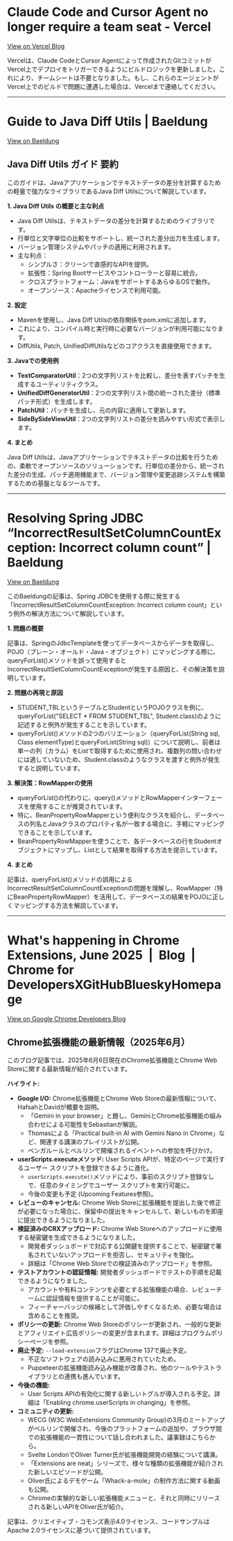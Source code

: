 # Claude Code and Cursor Agent no longer require a team seat - Vercel

[View on Vercel Blog](https://vercel.com/changelog/claude-code-and-cursor-agent-no-longer-require-a-team-seat)

Vercelは、Claude CodeとCursor Agentによって作成されたGitコミットがVercel上でデプロイをトリガーできるようにビルドロジックを更新しました。これにより、チームシートは不要となりました。もし、これらのエージェントがVercel上でのビルドで問題に遭遇した場合は、Vercelまで連絡してください。

---
# Guide to Java Diff Utils | Baeldung

[View on Baeldung](https://feeds.feedblitz.com/~/919793519/0/baeldung~Guide-to-Java-Diff-Utils)

## Java Diff Utils ガイド 要約

このガイドは、Javaアプリケーションでテキストデータの差分を計算するための軽量で強力なライブラリであるJava Diff Utilsについて解説しています。

**1. Java Diff Utils の概要と主な利点**

*   Java Diff Utilsは、テキストデータの差分を計算するためのライブラリです。
*   行単位と文字単位の比較をサポートし、統一された差分出力を生成します。
*   バージョン管理システムやパッチの適用に利用されます。
*   主な利点：
    *   シンプルさ：クリーンで直感的なAPIを提供。
    *   拡張性：Spring Bootサービスやコントローラーと容易に統合。
    *   クロスプラットフォーム：JavaをサポートするあらゆるOSで動作。
    *   オープンソース：Apacheライセンスで利用可能。

**2. 設定**

*   Mavenを使用し、Java Diff Utilsの依存関係をpom.xmlに追加します。
*   これにより、コンパイル時と実行時に必要なバージョンが利用可能になります。
*   DiffUtils, Patch, UnifiedDiffUtilsなどのコアクラスを直接使用できます。

**3. Javaでの使用例**

*   **TextComparatorUtil**：2つの文字列リストを比較し、差分を表すパッチを生成するユーティリティクラス。
*   **UnifiedDiffGeneratorUtil**：2つの文字列リスト間の統一された差分（標準パッチ形式）を生成します。
*   **PatchUtil**：パッチを生成し、元の内容に適用して更新します。
*   **SideBySideViewUtil**：2つの文字列リストの差分を読みやすい形式で表示します。

**4. まとめ**

Java Diff Utilsは、Javaアプリケーションでテキストデータの比較を行うための、柔軟でオープンソースのソリューションです。行単位の差分から、統一された差分の生成、パッチ適用機能まで、バージョン管理や変更追跡システムを構築するための基盤となるツールです。

---
# Resolving Spring JDBC “IncorrectResultSetColumnCountException: Incorrect column count” | Baeldung

[View on Baeldung](https://feeds.feedblitz.com/~/919793522/0/baeldung~Resolving-Spring-JDBC-IncorrectResultSetColumnCountException-Incorrect-column-count)

このBaeldungの記事は、Spring JDBCを使用する際に発生する「IncorrectResultSetColumnCountException: Incorrect column count」という例外の解決方法について解説しています。

**1. 問題の概要**

記事は、SpringのJdbcTemplateを使ってデータベースからデータを取得し、POJO（プレーン・オールド・Java・オブジェクト）にマッピングする際に、queryForList()メソッドを誤って使用するとIncorrectResultSetColumnCountExceptionが発生する原因と、その解決策を説明しています。

**2. 問題の再現と原因**

*   STUDENT\_TBLというテーブルとStudentというPOJOクラスを例に、queryForList("SELECT \* FROM STUDENT\_TBL", Student.class)のように記述すると例外が発生することを示しています。
*   queryForList()メソッドの2つのバリエーション（queryForList(String sql, Class<T> elementType)とqueryForList(String sql)）について説明し、前者は単一の列（カラム）をListで取得するために使用され、複数列の問い合わせには適していないため、Student.classのようなクラスを渡すと例外が発生すると説明しています。

**3. 解決策：RowMapperの使用**

*   queryForList()の代わりに、query()メソッドとRowMapperインターフェースを使用することが推奨されています。
*   特に、BeanPropertyRowMapperという便利なクラスを紹介し、データベースの列名とJavaクラスのプロパティ名が一致する場合に、手軽にマッピングできることを示しています。
*   BeanPropertyRowMapperを使うことで、各データベースの行をStudentオブジェクトにマップし、List<Student>として結果を取得する方法を提示しています。

**4. まとめ**

記事は、queryForList()メソッドの誤用によるIncorrectResultSetColumnCountExceptionの問題を理解し、RowMapper（特にBeanPropertyRowMapper）を活用して、データベースの結果をPOJOに正しくマッピングする方法を解説しています。

---
# What's happening in Chrome Extensions, June 2025  |  Blog  |  Chrome for DevelopersXGitHubBlueskyHomepage

[View on Google Chrome Developers Blog](https://developer.chrome.com/blog/extension-news-june-2025?hl=en)

## Chrome拡張機能の最新情報（2025年6月）

このブログ記事では、2025年6月6日現在のChrome拡張機能とChrome Web Storeに関する最新情報が紹介されています。

**ハイライト:**

*   **Google I/O:** Chrome拡張機能とChrome Web Storeの最新情報について、HafsahとDavidが概要を説明。
    *   「Gemini in your browser」と題し、GeminiとChrome拡張機能の組み合わせによる可能性をSebastianが解説。
    *   Thomasによる「Practical built-in AI with Gemini Nano in Chrome」など、関連する講演のプレイリストが公開。
    *   ベンガルールとベルリンで開催されるイベントへの参加を呼びかけ。
*   **userScripts.executeメソッド:** User Scripts APIが、特定のページで実行するユーザー スクリプトを登録できるように進化。
    *   `userScripts.execute()`メソッドにより、事前のスクリプト登録なしで、任意のタイミングでユーザー スクリプトを実行可能に。
    *   今後の変更も予定 (Upcoming Features参照)。
*   **レビューのキャンセル:** Chrome Web Storeに拡張機能を提出した後で修正が必要になった場合に、保留中の提出をキャンセルして、新しいものを即座に提出できるようになりました。
*   **検証済みのCRXアップロード:** Chrome Web Storeへのアップロードに使用する秘密鍵を生成できるようになりました。
    *   開発者ダッシュボードで対応する公開鍵を提供することで、秘密鍵で署名されていないアップロードを拒否し、セキュリティを強化。
    *   詳細は「Chrome Web Storeでの検証済みのアップロード」を参照。
*   **テストアカウントの認証情報:** 開発者ダッシュボードでテストの手順を記載できるようになりました。
    *   アカウントや有料コンテンツを必要とする拡張機能の場合、レビューチームに認証情報を提供することが可能に。
    *   フィーチャーバッジの候補として評価しやすくなるため、必要な場合は含めることを推奨。
*   **ポリシーの更新:** Chrome Web Storeのポリシーが更新され、一般的な更新とアフィリエイト広告ポリシーの変更が含まれます。詳細はプログラムポリシーページを参照。
*   **廃止予定:** `--load-extension`フラグはChrome 137で廃止予定。
    *   不正なソフトウェアの読み込みに悪用されていたため。
    *   Puppeteerの拡張機能読み込み機能が改善され、他のツールやテストライブラリとの連携も進んでいます。
*   **今後の機能:**
    *   User Scripts APIの有効化に関する新しいトグルが導入される予定。詳細は「Enabling chrome.userScripts in changing」を参照。
*   **コミュニティの更新:**
    *   WECG (W3C WebExtensions Community Group)の3月のミートアップがベルリンで開催され、今後のプラットフォームの追加や、ブラウザ間での拡張機能の一貫性について話し合われました。議事録はこちらから。
    *   Svelte LondonでOliver Turner氏が拡張機能開発の経験について講演。
    *   「Extensions are neat」シリーズで、様々な種類の拡張機能が紹介された新しいエピソードが公開。
    *   Oliver氏によるデモゲーム「Whack-a-mole」の制作方法に関する動画も公開。
    *   Chromeの実験的な新しい拡張機能メニューと、それと同時にリリースされる新しいAPIをOliver氏が紹介。

記事は、クリエイティブ・コモンズ表示4.0ライセンス、コードサンプルはApache 2.0ライセンスに基づいて提供されています。

